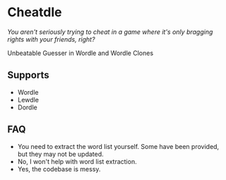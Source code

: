 # Cheatdle

*You aren't seriously trying to cheat in a game where it's only bragging rights with your friends, right?*

Unbeatable Guesser in Wordle and Wordle Clones

## Supports

* Wordle
* Lewdle
* Dordle

## FAQ

* You need to extract the word list yourself. Some have been provided, but they may not be updated.
* No, I won't help with word list extraction.
* Yes, the codebase is messy.
